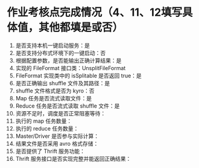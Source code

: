 # 作业考核点完成情况（4、11、12填写具体值，其他都填是或否）
1. 是否支持本机一键启动服务：是
2. 是否支持分布式环境下的一键启动：否
3. 根据配置参数，是否能输出正确计算结果：是
4. 实现的 FileFormat 接口类：UnsplitFileFormat
5. FileFormat 实现类中的 isSplitable 是否返回 true：是
6. 是否正确输出 shuffle 文件及其路径：是
7. shuffle 文件格式是否为 kyro：否
8. Map 任务是否流式读取文件：是
9. Reduce 任务是否流式读取 shuffle 文件：是
10. 资源不足时，调度是否正常阻塞等待：
11. 执行的 map 任务数量：
12. 执行的 reduce 任务数量：
13. Master/Driver 是否参与实际计算：
14. 结果文件是否采用 avro 格式存储：
15. 是否提供了 Thrift 服务功能：
16. Thrift 服务接口是否实现完整并能返回正确结果：